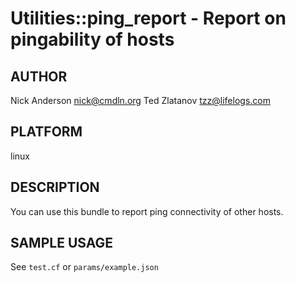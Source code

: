 # Utilities::ping_report - Report on pingability of hosts
## AUTHOR
Nick Anderson <nick@cmdln.org>
Ted Zlatanov <tzz@lifelogs.com>

## PLATFORM
linux

## DESCRIPTION
You can use this bundle to report ping connectivity of other hosts.

## SAMPLE USAGE
See `test.cf` or `params/example.json`
